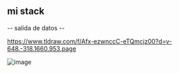  ## mi stack ##

 -- salida de datos --

 https://www.tldraw.com/f/Afx-ezwnccC-eTQmcjz00?d=v-648.-318.1660.953.page

 ![image](https://github.com/user-attachments/assets/389aa8cf-d895-4175-b06c-38ab6ea9c0c8)
